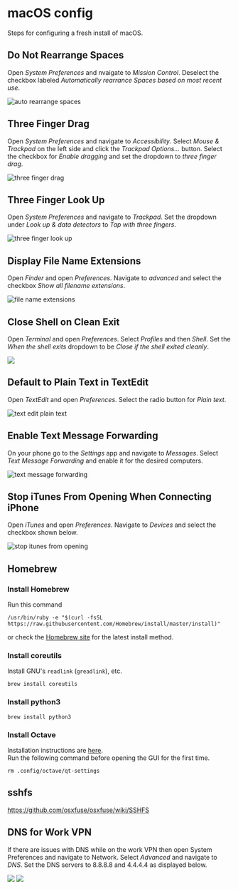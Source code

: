 # macOS config
Steps for configuring a fresh install of macOS.

## Do Not Rearrange Spaces

Open _System Preferences_ and nvaigate to _Mission Control_. Deselect the checkbox labeled _Automatically rearrance Spaces based on most recent use_.

![auto rearrange spaces](images/do-not-rearrange-spaces.png)

## Three Finger Drag

Open _System Preferences_ and navigate to _Accessibility_. Select _Mouse & Trackpad_ on the left side and click the _Trackpad Options..._ button. Select the checkbox for _Enable dragging_ and set the dropdown to _three finger drag_.

![three finger drag](images/three-finger-drag.png)

## Three Finger Look Up

Open _System Preferences_ and navigate to _Trackpad_. Set the dropdown under _Look up & data detectors_ to _Tap with three fingers_.

![three finger look up](images/three-finger-look-up-and-preview.png)

## Display File Name Extensions

Open _Finder_ and open _Preferences_. Navigate to _advanced_ and select the checkbox _Show all filename extensions_.

![file name extensions](images/filename-extensions.png)

## Close Shell on Clean Exit

Open _Terminal_ and open _Preferences_. Select _Profiles_ and then _Shell_. Set the _When the shell exits_ dropdown to be _Close if the shell exited cleanly_.

![](images/close-shell-on-clean-exit.png)

## Default to Plain Text in TextEdit

Open _TextEdit_ and open _Preferences_. Select the radio button for _Plain text_.

![text edit plain text](images/text-edit-plain-text.png)

## Enable Text Message Forwarding

On your phone go to the _Settings_ app and navigate to _Messages_. Select _Text Message Forwarding_ and enable it for the desired computers.

![text message forwarding](images/text-message-forwarding.jpg)

## Stop iTunes From Opening When Connecting iPhone

Open _iTunes_ and open _Preferences_. Navigate to _Devices_ and select the checkbox shown below.

![stop itunes from opening](images/do-not-open-itunes-when-connecting-iphone.png)

## Homebrew

### Install Homebrew
Run this command
```
/usr/bin/ruby -e "$(curl -fsSL https://raw.githubusercontent.com/Homebrew/install/master/install)"
```
or check the [Homebrew site](https://brew.sh/) for the latest install method.

### Install coreutils
Install GNU's `readlink` (`greadlink`), etc.
```
brew install coreutils
```

### Install python3
```
brew install python3
```

### Install Octave
Installation instructions are [here](https://wiki.octave.org/Octave_for_macOS).  
Run the following command before opening the GUI for the first time.
```
rm .config/octave/qt-settings
```

## sshfs
https://github.com/osxfuse/osxfuse/wiki/SSHFS

## DNS for Work VPN

If there are issues with DNS while on the work VPN then open System Preferences and navigate to Network. Select _Advanced_ and navigate to _DNS_. Set the DNS servers to 8.8.8.8 and 4.4.4.4 as displayed below.

![](images/set-dns-for-work-vpn-1.png)
![](images/set-dns-for-work-vpn-2.png)
